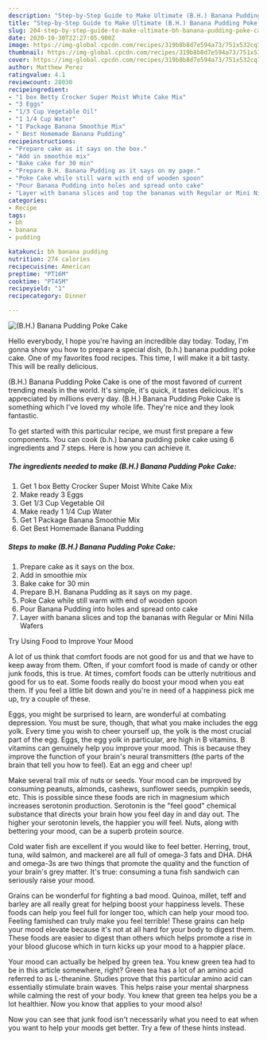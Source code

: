 ```yaml
---
description: "Step-by-Step Guide to Make Ultimate (B.H.) Banana Pudding Poke Cake"
title: "Step-by-Step Guide to Make Ultimate (B.H.) Banana Pudding Poke Cake"
slug: 204-step-by-step-guide-to-make-ultimate-bh-banana-pudding-poke-cake
date: 2020-10-30T22:27:05.900Z
image: https://img-global.cpcdn.com/recipes/319b8b8d7e594a73/751x532cq70/bh-banana-pudding-poke-cake-recipe-main-photo.jpg
thumbnail: https://img-global.cpcdn.com/recipes/319b8b8d7e594a73/751x532cq70/bh-banana-pudding-poke-cake-recipe-main-photo.jpg
cover: https://img-global.cpcdn.com/recipes/319b8b8d7e594a73/751x532cq70/bh-banana-pudding-poke-cake-recipe-main-photo.jpg
author: Matthew Perez
ratingvalue: 4.1
reviewcount: 28030
recipeingredient:
- "1 box Betty Crocker Super Moist White Cake Mix"
- "3 Eggs"
- "1/3 Cup Vegetable Oil"
- "1 1/4 Cup Water"
- "1 Package Banana Smoothie Mix"
- " Best Homemade Banana Pudding"
recipeinstructions:
- "Prepare cake as it says on the box."
- "Add in smoothie mix"
- "Bake cake for 30 min"
- "Prepare B.H. Banana Pudding as it says on my page."
- "Poke Cake while still warm with end of wooden spoon"
- "Pour Banana Pudding into holes and spread onto cake"
- "Layer with banana slices and top the bananas with Regular or Mini Nilla Wafers"
categories:
- Recipe
tags:
- bh
- banana
- pudding

katakunci: bh banana pudding 
nutrition: 274 calories
recipecuisine: American
preptime: "PT16M"
cooktime: "PT45M"
recipeyield: "1"
recipecategory: Dinner

---
```



![(B.H.) Banana Pudding Poke Cake](https://img-global.cpcdn.com/recipes/319b8b8d7e594a73/751x532cq70/bh-banana-pudding-poke-cake-recipe-main-photo.jpg)

Hello everybody, I hope you're having an incredible day today. Today, I'm gonna show you how to prepare a special dish, (b.h.) banana pudding poke cake. One of my favorites food recipes. This time, I will make it a bit tasty. This will be really delicious.

(B.H.) Banana Pudding Poke Cake is one of the most favored of current trending meals in the world. It's simple, it's quick, it tastes delicious. It's appreciated by millions every day. (B.H.) Banana Pudding Poke Cake is something which I've loved my whole life. They're nice and they look fantastic.




To get started with this particular recipe, we must first prepare a few components. You can cook (b.h.) banana pudding poke cake using 6 ingredients and 7 steps. Here is how you can achieve it.

<!--inarticleads1-->

##### The ingredients needed to make (B.H.) Banana Pudding Poke Cake:

1. Get 1 box Betty Crocker Super Moist White Cake Mix
1. Make ready 3 Eggs
1. Get 1/3 Cup Vegetable Oil
1. Make ready 1 1/4 Cup Water
1. Get 1 Package Banana Smoothie Mix
1. Get  Best Homemade Banana Pudding




<!--inarticleads2-->

##### Steps to make (B.H.) Banana Pudding Poke Cake:

1. Prepare cake as it says on the box.
1. Add in smoothie mix
1. Bake cake for 30 min
1. Prepare B.H. Banana Pudding as it says on my page.
1. Poke Cake while still warm with end of wooden spoon
1. Pour Banana Pudding into holes and spread onto cake
1. Layer with banana slices and top the bananas with Regular or Mini Nilla Wafers




Try Using Food to Improve Your Mood


A lot of us think that comfort foods are not good for us and that we have to keep away from them. Often, if your comfort food is made of candy or other junk foods, this is true. At times, comfort foods can be utterly nutritious and good for us to eat. Some foods really do boost your mood when you eat them. If you feel a little bit down and you're in need of a happiness pick me up, try a couple of these.

Eggs, you might be surprised to learn, are wonderful at combating depression. You must be sure, though, that what you make includes the egg yolk. Every time you wish to cheer yourself up, the yolk is the most crucial part of the egg. Eggs, the egg yolk in particular, are high in B vitamins. B vitamins can genuinely help you improve your mood. This is because they improve the function of your brain's neural transmitters (the parts of the brain that tell you how to feel). Eat an egg and cheer up!

Make several trail mix of nuts or seeds. Your mood can be improved by consuming peanuts, almonds, cashews, sunflower seeds, pumpkin seeds, etc. This is possible since these foods are rich in magnesium which increases serotonin production. Serotonin is the "feel good" chemical substance that directs your brain how you feel day in and day out. The higher your serotonin levels, the happier you will feel. Nuts, along with bettering your mood, can be a superb protein source.

Cold water fish are excellent if you would like to feel better. Herring, trout, tuna, wild salmon, and mackerel are all full of omega-3 fats and DHA. DHA and omega-3s are two things that promote the quality and the function of your brain's grey matter. It's true: consuming a tuna fish sandwich can seriously raise your mood. 

Grains can be wonderful for fighting a bad mood. Quinoa, millet, teff and barley are all really great for helping boost your happiness levels. These foods can help you feel full for longer too, which can help your mood too. Feeling famished can truly make you feel terrible! These grains can help your mood elevate because it's not at all hard for your body to digest them. These foods are easier to digest than others which helps promote a rise in your blood glucose which in turn kicks up your mood to a happier place.

Your mood can actually be helped by green tea. You knew green tea had to be in this article somewhere, right? Green tea has a lot of an amino acid referred to as L-theanine. Studies prove that this particular amino acid can essentially stimulate brain waves. This helps raise your mental sharpness while calming the rest of your body. You knew that green tea helps you be a lot healthier. Now you know that applies to your mood also!

Now you can see that junk food isn't necessarily what you need to eat when you want to help your moods get better. Try  a few  of  these  hints  instead.

